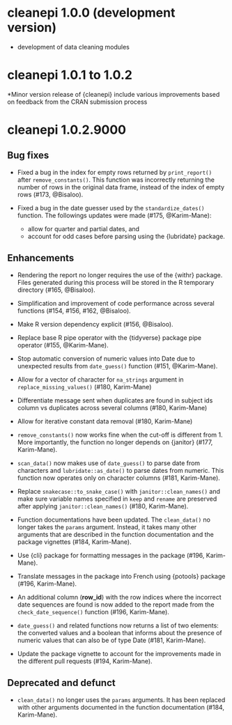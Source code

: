 # cleanepi 1.0.0 (development version)

* development of data cleaning modules

# cleanepi 1.0.1 to 1.0.2

*Minor version release of {cleanepi} include various improvements based on feedback from the CRAN submission process

# cleanepi 1.0.2.9000

## Bug fixes

* Fixed a bug in the index for empty rows returned by `print_report()` after `remove_constants()`. This function was incorrectly returning the number of rows in the original data frame, instead of the index of empty rows (#173, @Bisaloo).

* Fixed a bug in the date guesser used by the `standardize_dates()` function. The followings updates were made (#175, @Karim-Mane):
  * allow for quarter and partial dates, and
  * account for odd cases before parsing using the {lubridate} package.

## Enhancements

* Rendering the report no longer requires the use of the {withr} package. Files generated during this process will be stored in the R temporary directory (#165, @Bisaloo).

* Simplification and improvement of code performance across several functions (#154, #156, #162, @Bisaloo).

* Make R version dependency explicit (#156, @Bisaloo).

* Replace base R pipe operator with the {tidyverse} package pipe operator (#155, @Karim-Mane).

* Stop automatic conversion of numeric values into Date due to unexpected results from `date_guess()` function (#151, @Karim-Mane).

* Allow for a vector of character for `na_strings` argument in `replace_missing_values()` (#180, Karim-Mane)

* Differentiate message sent when duplicates are found in subject ids column vs duplicates across several columns (#180, Karim-Mane)

* Allow for iterative constant data removal (#180, Karim-Mane)

* `remove_constants()` now works fine when the cut-off is different from 1. More importantly, the function no longer depends on {janitor} (#177, Karim-Mane).

* `scan_data()` now makes use of `date_guess()` to parse date from characters and `lubridate::as_date()` to parse dates from numeric. This function now  operates only on character columns (#181, Karim-Mane).

* Replace `snakecase::to_snake_case()` with `janitor::clean_names()` and make sure variable names specified in `keep` and `rename` are preserved after applying `janitor::clean_names()` (#180, Karim-Mane).

* Function documentations have been updated. The `clean_data()` no longer takes the `params` argument. Instead, it takes many other arguments that are described in the function documentation and the package vignettes (#184, Karim-Mane).

* Use {cli} package for formatting messages in the package (#196, Karim-Mane).

* Translate messages in the package into French using {potools} package (#196, Karim-Mane).

* An additional column (**row_id**) with the row indices where the incorrect date sequences are found is now added to the report made from the `check_date_sequence()` function (#196, Karim-Mane).

* `date_guess()` and related functions now returns a list of two elements: the converted values and a boolean that informs about the presence of numeric values
that can also be of type Date (#181, Karim-Mane).

* Update the package vignette to account for the improvements made in the different pull requests (#194, Karim-Mane).

## Deprecated and defunct

* `clean_data()` no longer uses the `params` arguments. It has been replaced with other arguments documented in the function documentation (#184, Karim-Mane).
